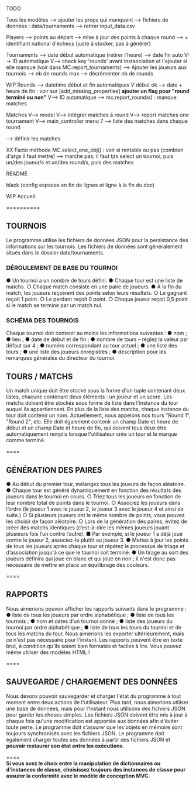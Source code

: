 
TODO 

Tous les modèles 
    --> ajouter les props qui manquent 
    --> fichiers de données : data/tournaments 
    --> retirer input_data.csv 

Players 
    --> points au départ 
    --> mise à jour des points à chaque round 
    --> + identifiant national d'échecs (juste à stocker, pas à générer) 

Tournaments 
    --> date début automatique (retirer l'heure)
    --> date fin auto 
    V--> ID automatique 
    V--> check key 'rounds' avant instanciation et l'ajouter si elle manque 
        (voir dans MC.report_tournaments) 
    --> Ajouter les joueurs aux tournois 
    --> nb de rounds max 
    --> décrémenter nb de rounds 

WIP Rounds 
    --> datetime début et fin automatiques 
    V début ok 
    --> date + heure de fin : voir sur [add_missing_properties] **ajouter un flag pour "round terminé ou non"** 
    V--> ID automatique 
    --> mc.report_rounds() : manque matches 

Matches 
    V--> model 
    V--> intégrer matches à round 
    V--> report matches one tournament 
    V--> main_controller menu 7 
    --> liste des matches dans chaque round 

--> définir les matches 


XX Facto méthode MC.select_one_obj() : voir si rentable ou pas (combien d'args il faut mettre) 
--> marche pas, il faut tjrs select un tournoi, puis un/des joueur/s et un/des round/s, puis des matches  

README 

black (config espaces en fin de lignes et ligne à la fin du doc) 

WIP Accueil 

========== 

## TOURNOIS
Le programme utilise les fichiers de données JSON pour la persistance des informations sur
les tournois. Les fichiers de données sont généralement situés dans le dossier
data/tournaments.  

### DÉROULEMENT DE BASE DU TOURNOI
● Un tournoi a un nombre de tours défini.
● Chaque tour est une liste de matchs.
    ○ Chaque match consiste en une paire de joueurs.
● À la fin du match, les joueurs reçoivent des points selon leurs résultats.
    ○ Le gagnant reçoit 1 point.
    ○ Le perdant reçoit 0 point.
○ Chaque joueur reçoit 0,5 point si le match se termine par un match nul.  

### SCHÉMA DES TOURNOIS
Chaque tournoi doit contenir au moins les informations suivantes :
● nom ;
● lieu ;
● date de début et de fin ;
● nombre de tours – réglez la valeur par défaut sur 4 ;
● numéro correspondant au tour actuel ;
● une liste des tours ;
● une liste des joueurs enregistrés ;
● description pour les remarques générales du directeur du tournoi.  

## TOURS / MATCHS
Un match unique doit être stocké sous la forme d'un tuple contenant deux listes, chacune contenant deux éléments : un joueur et un score. Les matchs doivent être stockés sous forme de liste dans l'instance du tour auquel ils appartiennent.
En plus de la liste des matchs, chaque instance du tour doit contenir un nom. 
Actuellement, nous appelons nos tours "Round 1", "Round 2", etc. Elle doit également contenir un champ Date et heure de début et un champ Date et heure de fin, qui doivent tous deux être automatiquement remplis lorsque l'utilisateur crée un tour et le marque comme terminé.

====  
## GÉNÉRATION DES PAIRES
● Au début du premier tour, mélangez tous les joueurs de façon aléatoire.
● Chaque tour est généré dynamiquement en fonction des résultats des joueurs dans le tournoi en cours.
○ Triez tous les joueurs en fonction de leur nombre total de points dans le tournoi.
○ Associez les joueurs dans l’ordre (le joueur 1 avec le joueur 2, le joueur 3 avec le joueur 4 et ainsi de suite.)
○ Si plusieurs joueurs ont le même nombre de points, vous pouvez les choisir de façon aléatoire.
○ Lors de la génération des paires, évitez de créer des matchs identiques (c’est-à-dire les mêmes joueurs jouant plusieurs fois l’un contre l’autre).
■ Par exemple, si le joueur 1 a déjà joué contre le joueur 2,
associez-le plutôt au joueur 3.
● Mettez à jour les points de tous les joueurs après chaque tour et répétez le processus de triage et d’association jusqu'à ce que le tournoi soit terminé.
● Un tirage au sort des joueurs définira qui joue en blanc et qui joue en noir ; il n'est donc pas nécessaire de mettre en place un équilibrage des couleurs.

====  
## RAPPORTS
Nous aimerions pouvoir afficher les rapports suivants dans le programme :
● liste de tous les joueurs par ordre alphabétique ;
● liste de tous les tournois ;
● nom et dates d’un tournoi donné ;
● liste des joueurs du tournoi par ordre alphabétique ;
● liste de tous les tours du tournoi et de tous les matchs du tour.
Nous aimerions les exporter ultérieurement, mais ce n'est pas nécessaire pour l'instant.
Les rapports peuvent être en texte brut, à condition qu'ils soient bien formatés et faciles à lire. Vous pouvez même utiliser des modèles HTML !

====  
## SAUVEGARDE / CHARGEMENT DES DONNÉES
Nous devons pouvoir sauvegarder et charger l'état du programme à tout moment entre deux actions de l'utilisateur. Plus tard, nous aimerions utiliser une base de données, mais pour l'instant nous utilisons des fichiers JSON pour garder les choses simples.
Les fichiers JSON doivent être mis à jour à chaque fois qu'une modification est apportée aux données afin d'éviter toute perte. Le programme doit s'assurer que les objets en mémoire sont toujours synchronisés avec les fichiers JSON. Le programme doit également
charger toutes ses données à partir des fichiers JSON et **pouvoir restaurer son état entre les exécutions**.   

====  
**Si vous avez le choix entre la manipulation de dictionnaires ou d'instances de classe, choisissez toujours des instances de classe pour assurer la conformité avec le modèle de conception MVC.**  



